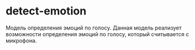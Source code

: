 # detect-emotion
Модель определения эмоций по голосу. Данная модель реализует  возможности определения эмоций по голосу, который считывается с  микрофона.
